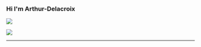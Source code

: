 ### Hi I'm Arthur-Delacroix

<img src="https://github-readme-stats.anuraghazra1.vercel.app/api?username=Arthur-Delacroix
&theme=vue
&hide_border=true
&hide_title=true
&count_private=true
"/>

<img src="https://github-readme-stats.vercel.app/api/top-langs/?username=Arthur-Delacroix
&layout=compact
&theme=vue
&card_width=445
&hide_border=true
"/>

----

<!--
**Arthur-Delacroix/Arthur-Delacroix** is a ✨ _special_ ✨ repository because its `README.md` (this file) appears on your GitHub profile.

Here are some ideas to get you started:

- 🔭 I’m currently working on ...
- 🌱 I’m currently learning ...
- 👯 I’m looking to collaborate on ...
- 🤔 I’m looking for help with ...
- 💬 Ask me about ...
- 📫 How to reach me: ...
- 😄 Pronouns: ...
- ⚡ Fun fact: ...
-->
